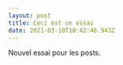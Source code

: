 ```yaml
---
layout: post
title: Ceci est un essai
date: 2021-03-10T10:42:46.943Z
---
```

Nouvel essai pour les posts.